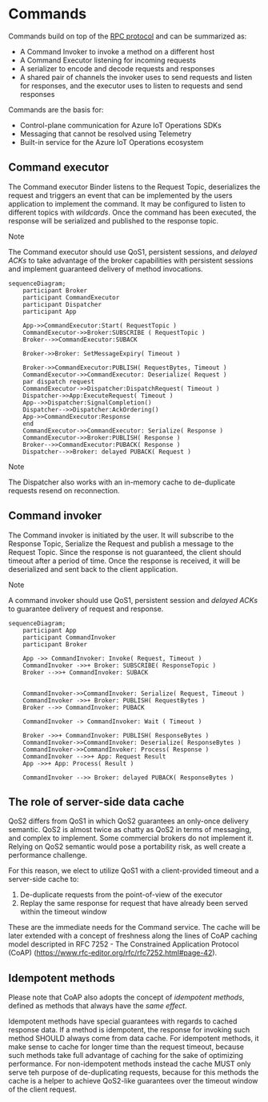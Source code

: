 # Commands

Commands build on top of the [RPC protocol](rpc-protocol.md) and can be summarized as:

* A Command Invoker to invoke a method on a different host
* A Command Executor listening for incoming requests
* A serializer to encode and decode requests and responses
* A shared pair of channels the invoker uses to send requests and listen for responses, and the executor uses to listen to requests and send responses

Commands are the basis for:

* Control-plane communication for Azure IoT Operations SDKs
* Messaging that cannot be resolved using Telemetry
* Built-in service for the Azure IoT Operations ecosystem

## Command executor

The Command executor Binder listens to the Request Topic, deserializes the request and triggers an event that can be implemented by the users application to implement the command. It may be configured to listen to different topics with _wildcards_. Once the command has been executed, the response will be serialized and published to the response topic. 

> [!NOTE]
> The Command executor should use QoS1, persistent sessions, and _delayed ACKs_ to take advantage of the broker capabilities with persistent sessions and implement guaranteed delivery of method invocations.

```mermaid
sequenceDiagram;
    participant Broker
    participant CommandExecutor
    participant Dispatcher
    participant App
    
    App->>CommandExecutor:Start( RequestTopic )
    CommandExecutor->>Broker:SUBSCRIBE ( RequestTopic )
    Broker-->>CommandExecutor:SUBACK

    Broker->>Broker: SetMessageExpiry( Timeout )
    
    Broker->>CommandExecutor:PUBLISH( RequestBytes, Timeout )
    CommandExecutor->>CommandExecutor: Deserialize( Request )
    par dispatch request
    CommandExecutor->>Dispatcher:DispatchRequest( Timeout )
    Dispatcher->>App:ExecuteRequest( Timeout )
    App-->>Dispatcher:SignalCompletion()
    Dispatcher-->>Dispatcher:AckOrdering()
    App->>CommandExecutor:Response
    end
    CommandExecutor->>CommandExecutor: Serialize( Response )
    CommandExecutor->>Broker:PUBLISH( Response )
    Broker-->>CommandExecutor:PUBACK( Response )
    Dispatcher-->>Broker: delayed PUBACK( Request )
```

> [!NOTE]
>  The Dispatcher also works with an in-memory cache to de-duplicate requests resend on reconnection.

## Command invoker

The Command invoker is initiated by the user. It will subscribe to the Response Topic, Serialize the Request and publish a message to the Request Topic. Since the response is not guaranteed, the client should timeout after a period of time. Once the response is received, it will be deserialized and sent back to the client application. 

> [!NOTE]
> A command invoker should use QoS1, persistent session and _delayed ACKs_ to guarantee delivery of request and response.

```mermaid
sequenceDiagram;
    participant App
    participant CommandInvoker
    participant Broker

    App ->> CommandInvoker: Invoke( Request, Timeout )
    CommandInvoker ->>+ Broker: SUBSCRIBE( ResponseTopic )
    Broker -->>+ CommandInvoker: SUBACK
    

    CommandInvoker->>CommandInvoker: Serialize( Request, Timeout )
    CommandInvoker ->>+ Broker: PUBLISH( RequestBytes )
    Broker -->> CommandInvoker: PUBACK 

    CommandInvoker -> CommandInvoker: Wait ( Timeout )

    Broker ->>+ CommandInvoker: PUBLISH( ResponseBytes )
    CommandInvoker->>CommandInvoker: Deserialize( ResponseBytes )
    CommandInvoker->>CommandInvoker: Process( Response )
    CommandInvoker -->>+ App: Request Result
    App ->>+ App: Process( Result )

    CommandInvoker -->> Broker: delayed PUBACK( ResponseBytes )
```

## The role of server-side data cache

QoS2 differs from QoS1 in which QoS2 guarantees an only-once delivery semantic. QoS2 is almost twice as chatty as QoS2 in terms of messaging, and complex to implement. Some commercial brokers do not implement it. Relying on QoS2 semantic would pose a portability risk, as well create a performance challenge.

For this reason, we elect to utilize QoS1 with a client-provided timeout and a server-side cache to:

1. De-duplicate requests from the point-of-view of the executor 
1. Replay the same response for request that have already been served within the timeout window

These are the immediate needs for the Command service. The cache will be later extended with a concept of freshness along the lines of CoAP caching model descripted in RFC 7252 - The Constrained Application Protocol (CoAP) (https://www.rfc-editor.org/rfc/rfc7252.html#page-42).

## Idempotent methods

Please note that CoAP also adopts the concept of _idempotent methods_, defined as methods that always have the _same effect_.

Idempotent methods have special guarantees with regards to cached response data. If a method is idempotent, the response for invoking such method SHOULD always come from data cache. For idempotent methods, it make sense to cache for longer time than the request timeout, because such methods take full advantage of caching for the sake of optimizing performance. For non-idempotent methods instead the cache MUST only serve teh purpose of de-duplicating requests, because for this methods the cache is a helper to achieve QoS2-like guarantees over the timeout window of the client request.

